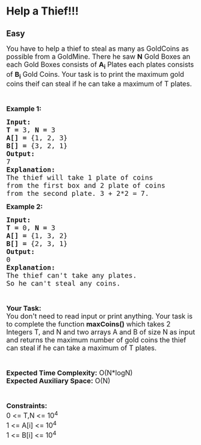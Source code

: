 # Help a Thief!!!
## Easy
<div class="problem-statement" style="user-select: auto;">
                <p style="user-select: auto;"></p><p style="user-select: auto;"><span style="font-size: 18px; user-select: auto;">You have to help a thief to steal as many as GoldCoins as possible from a GoldMine. There he saw <strong style="user-select: auto;">N</strong> Gold Boxes an each Gold Boxes consists of <strong style="user-select: auto;">A<sub style="user-select: auto;">i</sub></strong> Plates each plates consists of <strong style="user-select: auto;">B<sub style="user-select: auto;">i</sub></strong> Gold Coins. Your task is to print the maximum gold coins theif can steal if he can take a maximum of T plates.</span></p>

<p style="user-select: auto;">&nbsp;</p>

<p style="user-select: auto;"><span style="font-size: 18px; user-select: auto;"><strong style="user-select: auto;">Example 1:</strong></span></p>

<pre style="position: relative; user-select: auto;"><span style="font-size: 18px; user-select: auto;"><strong style="user-select: auto;">Input:</strong></span>
<span style="font-size: 18px; user-select: auto;"><strong style="user-select: auto;">T = </strong>3, <strong style="user-select: auto;">N = </strong>3</span><strong style="user-select: auto;"> </strong>
<span style="font-size: 18px; user-select: auto;"><strong style="user-select: auto;">A[] = </strong>{1, 2, 3}
<strong style="user-select: auto;">B[] = </strong>{3, 2, 1}</span>
<span style="font-size: 18px; user-select: auto;"><strong style="user-select: auto;">Output:</strong></span>
<span style="font-size: 18px; user-select: auto;">7</span>
<span style="font-size: 18px; user-select: auto;"><strong style="user-select: auto;">Explanation:</strong></span>
<span style="font-size: 18px; user-select: auto;">The thief will take 1 plate of coins
from the first box and 2 plate of coins
from the second plate. 3 + 2*2 = 7.</span><div class="open_grepper_editor" title="Edit &amp; Save To Grepper" style="user-select: auto;"></div></pre>

<p style="user-select: auto;"><span style="font-size: 18px; user-select: auto;"><strong style="user-select: auto;">Example 2:</strong></span></p>

<pre style="position: relative; user-select: auto;"><span style="font-size: 18px; user-select: auto;"><strong style="user-select: auto;">Input:</strong></span>
<span style="font-size: 18px; user-select: auto;"><strong style="user-select: auto;">T = </strong>0, <strong style="user-select: auto;">N = </strong>3</span><strong style="user-select: auto;"> </strong>
<span style="font-size: 18px; user-select: auto;"><strong style="user-select: auto;">A[] = </strong>{1, 3, 2}</span>
<span style="font-size: 18px; user-select: auto;"><strong style="user-select: auto;">B[] = </strong>{2, 3, 1}</span>
<span style="font-size: 18px; user-select: auto;"><strong style="user-select: auto;">Output:</strong></span>
<span style="font-size: 18px; user-select: auto;">0</span>
<span style="font-size: 18px; user-select: auto;"><strong style="user-select: auto;">Explanation:</strong></span>
<span style="font-size: 18px; user-select: auto;">The thief can't take any plates.
So he can't steal any coins.</span><div class="open_grepper_editor" title="Edit &amp; Save To Grepper" style="user-select: auto;"></div></pre>

<p style="user-select: auto;">&nbsp;</p>

<p style="user-select: auto;"><span style="font-size: 18px; user-select: auto;"><strong style="user-select: auto;">Your Task:</strong><br style="user-select: auto;">
You don't need to read input or print anything. Your task is to complete the function <strong style="user-select: auto;">maxCoins()</strong> which takes 2 Integers T, and N and two arrays A and B of size N as input and returns the maximum number of gold coins the thief can steal if he can take a maximum of T plates.</span></p>

<p style="user-select: auto;">&nbsp;</p>

<p style="user-select: auto;"><span style="font-size: 18px; user-select: auto;"><strong style="user-select: auto;">Expected Time Complexity:</strong> O(N*logN)<br style="user-select: auto;">
<strong style="user-select: auto;">Expected Auxiliary Space:</strong> O(N)</span></p>

<p style="user-select: auto;">&nbsp;</p>

<p style="user-select: auto;"><span style="font-size: 18px; user-select: auto;"><strong style="user-select: auto;">Constraints:</strong></span><br style="user-select: auto;">
<span style="font-size: 18px; user-select: auto;">0 &lt;= T,N &lt;= 10<sup style="user-select: auto;">4</sup><br style="user-select: auto;">
1 &lt;= A[i] &lt;= 10<sup style="user-select: auto;">4</sup></span><br style="user-select: auto;">
<span style="font-size: 18px; user-select: auto;">1 &lt;= B[i] &lt;= 10<sup style="user-select: auto;">4</sup></span></p>
 <p style="user-select: auto;"></p>
            </div>
